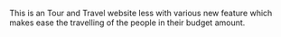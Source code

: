 This is an Tour and Travel website less with various new feature which makes ease the travelling of the people in their budget amount.

